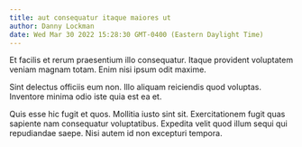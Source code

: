 ```yaml
---
title: aut consequatur itaque maiores ut
author: Danny Lockman
date: Wed Mar 30 2022 15:28:30 GMT-0400 (Eastern Daylight Time)
---
```

Et facilis et rerum praesentium illo consequatur. Itaque provident voluptatem veniam magnam totam. Enim nisi ipsum odit maxime.

 Sint delectus officiis eum non. Illo aliquam reiciendis quod voluptas. Inventore minima odio iste quia est ea et.

 Quis esse hic fugit et quos. Mollitia iusto sint sit. Exercitationem fugit quas sapiente nam consequatur voluptatibus. Expedita velit quod illum sequi qui repudiandae saepe. Nisi autem id non excepturi tempora.